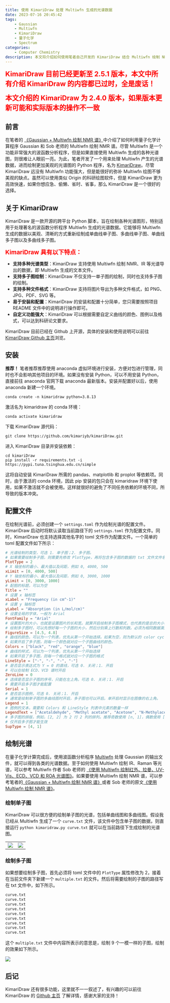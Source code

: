 ```yaml
---
title: 使用 KimariDraw 处理 Multiwfn 生成的光谱数据
date: 2023-07-16 20:45:42
tags:
    - Gaussian
    - Multiwfn
    - KimariDraw
    - 量子化学
    - Spectrum
categories: 
    - Computer Chemistry
description: 本文将介绍如何使用笔者自己开发的 KimariDraw 结合 Multiwfn 绘制 NMR、IR 等化学光谱图。
---
```


<p><strong style="color:red; font-size:16pt;">KimariDraw 目前已经更新至 2.5.1 版本，本文中所有介绍 KimariDraw 的内容都已过时，全是废话！</strong></p>

<p><strong style="color:red; font-size:16pt;">本文介绍的 KimariDraw 为 2.4.0 版本，如果版本更新可能和实际版本的操作不一致</strong></p>

## 前言

在笔者的 [《Gaussian + Multiwfn 绘制 NMR 谱》](https://ikuns.icu/013)中介绍了如何利用量子化学计算程序 Gaussian 和 Sob 老师的 Multiwfn 绘制 NMR 谱。尽管 Multiwfn 是一个功能非常强大的波函数分析程序，但是如果直接使用 Multiwfn 生成的各种光谱图，则很难让人眼前一亮。为此，笔者开发了一个用来处理 Multiwfn 产生的光谱数据，进而绘制更加美观的光谱图的 Python 程序，名为 [KimariDraw](https://github.com/kimariyb/kimariDraw)。尽管 KimariDraw 远没有 Multiwfn 功能强大，但是能很好的弥补 Multiwfn 绘图不够美观的缺点。虽然可以使用类似 Origin 的科研绘图软件，但是 KimariDraw 更为高效快速，如果你想应急、偷懒、省时、省事，那么 KimariDraw 是一个很好的选择。

## 关于 KimariDraw

KimariDraw 是一款开源的跨平台 Python 脚本，旨在绘制各种光谱图形，特别适用于处理著名的波函数分析程序 Multiwfn 生成的光谱数据。它能够将 Multiwfn 生成的数据以美观、清晰的方式重新绘制成单曲线单子图、多曲线单子图、单曲线多子图以及多曲线多子图。

<p><strong style="color:red; font-size:14pt;">KimariDraw 具有以下特点：</strong></p>

- **支持多种光谱类型**：KimariDraw 支持使用 Multiwfn 绘制 NMR、IR 等光谱导出的数据，即 Multiwfn 生成的文本文件。
- **支持多子图绘制**：KimariDraw 不仅支持一单子图的绘制，同时也支持多子图的绘制。
- **支持多种文件格式**：KimariDraw 支持将图片导出为多种文件格式，如 PNG、JPG、PDF、SVG 等。
- **易于安装和配置**：KimariDraw 的安装和配置十分简单，您只需要按照项目 README 文件中的说明进行操作即可。
- **自定义功能强大**：KimariDraw 可以根据需要自定义曲线的颜色、图例以及格式，可以达到科研论文要求。

KimariDraw 目前已经在 Github 上开源，具体的安装和使用说明可以前往 [KimariDraw Github 主页](https://github.com/kimariyb/kimariDraw)浏览。


## 安装

**推荐！** 笔者推荐推荐使用 anaconda 虚拟环境进行安装，方便对包进行管理，同时也不会影响其他项目的环境。如果没有安装 Python，可以不用安装 Python，直接前往 anaconda 官网下载 anaconda 最新版本。安装并配置好以后，使用 anaconda 新建一个环境。

```shell
conda create -n kimaridraw python=3.8.13
```

激活名为 kimaridraw 的 conda 环境：

```shell
conda activate kimaridraw
```

下载 KimariDraw 源代码：

```shell
git clone https://github.com/kimariyb/kimariDraw.git
```

进入 KimariDraw 目录并安装依赖：

```shell
cd kimariDraw 
pip install -r requirements.txt -i https://pypi.tuna.tsinghua.edu.cn/simple
```

这将自动安装 KimariDraw 所需的 pandas、matplotlib 和 proplot 等依赖项。同时，由于激活的 conda 环境，因此 pip 安装的包只会在 kimaridraw 环境下使用，如果不激活就不会被使用。这样就很好的避免了不同任务依赖的环境不同，所导致的版本冲突。

## 配置文件

在绘制光谱前，必须创建一个 `settings.toml` 作为绘制光谱的配置文件。KimariDraw 启动时将默认读取当前路径下的 `settings.toml` 作为配置文件。同时，KimariDraw 也支持选择其他名字的 toml 文件作为配置文件。一个简单的 toml 配置文件如下所示：

```toml
# 光谱绘制的类型，可选 1. 单子图；2. 多子图。
# 如果需要绘制多子图，则需要先修改 PlotType，再将包含多子图的数据的 txt 文件文件名写在一个名为 multiple.txt 的文件中
PlotType = 2
# X 轴坐标的最小、最大值以及间距，例如 0, 4000, 500
xLimit = [0, 4000, 500]
# Y 轴坐标的最小、最大值以及间距，例如 0, 3000, 1000
yLimit = [0, 3000, 1000]
# 配图的标题，可以为空
Title = ""
# 设置 x 轴标签
xLabel = "Frequency (in cm^-1)"
# 设置 y 轴标签
yLabel = "Absorption (in L/mol/cm)"
# 设置全局的字体，一般为 Arial
FontFamily = "Arial"
# 设置图片的大小，也就是设置图片的长和宽。就算开启绘制多子图模式，也代表的是总的大小，不是子图的大小。
# 绘制多子图时，可以先想好每一个子图的大小，然后分别乘上行数和列数。必须为相同数据类型！
FigureSize = [4.5, 4.8]
# 曲线的颜色，可以为一个列表，优先从第一个开始选择。如果为空，则为默认的 color cycle。
# 如果开启了多子图，则每一个颜色就对应一个子图曲线的颜色。
Colors = ["black", "red", "orange", "blue"]
# 曲线的样式，可以为一个列表，优先从第一个开始选择
# 如果开启了多子图，则每一个格式就对应一个子图的格式
LineStyle = ["-", "-", "-", "-"]
# 是否显示表达式为 Y = 0 的直线，可选 0. 关闭；1. 开启
# 可以在绘制 ECD、VCD 谱时开启
ZeroLine = 0
# 选择是否显示子图的序号，只能在左上角。可选 0. 关闭；1. 开启
# 需要开启多子图才能配置
Serial = 1
# 是否显示图例，可选 0. 关闭；1. 开启
# 通常是绘制单子图的多曲线图时开启，多子图也可以开启。单开启时显示在图像的右上角。
Legend = 1
# 图例的文本，需要和 Colors 和 LineStyle 列表中元素的数量一样
LegendText = ["Acetaldehyde", "Methyl acetate", "Acetone", "N-Methylacetamide"]
# 多子图的排版，例如，[2, 2] 为 2 行 2 列的排列。推荐奇数使用 [n, 1]，偶数使用 [n/2, n/2]
# 仅开启多子图才能生效
SupType = [4, 1]
```

## 绘制光谱

在量子化学计算完成后，使用波函数分析程序 [Multiwfn](http://sobereva.com/multiwfn/) 处理 Gaussian 的输出文件，就可以得到各类的光谱数据。至于如何使用 Multiwfn 绘制 IR、Raman 等光谱，可以参考 Multiwfn 作者 Sob 老师的 [《使用 Multiwfn 绘制红外、拉曼、UV-Vis、ECD、VCD 和 ROA 光谱图》](http://sobereva.com/224)。如果要使用 Multiwfn 绘制 NMR 谱，可以参考笔者的[《Gaussian + Multiwfn 绘制 NMR 谱》](https://ikuns.icu/013)或者 Sob 老师的原文[《使用 Multiwfn 绘制 NMR 谱》](http://sobereva.com/565)。

### 绘制单子图

KimariDraw 可以很方便的绘制单子图的光谱，包括单曲线图和多曲线图。假设我已经从 Multiwfn 生成了一个 `curve.txt` 文件，该文件中包含单子图的数据，则直接运行 `python kimaridraw.py curve.txt` 就可以在当前路径下生成绘制的光谱图。

<table>
  <td><img src="1.png"></td>
  <td><img src="2.png"></td>
</table>

### 绘制多子图

如果想要绘制多子图，首先必须将 toml 文件中的 `PlotType` 属性修改为 2，接着在当前文件夹下新建一个 `multiple.txt` 的文件。然后将需要绘制的子图的路径写在 txt 文件中，如下所示。

```txt
curve.txt
curve.txt
curve.txt
curve.txt
curve.txt
curve.txt
curve.txt
curve.txt
curve.txt
```

这个 `multiple.txt` 文件中内容所表示的意思是，绘制 9 个一模一样的子图，绘制的效果如下所示。

<img src="3.png">

## 后记

KimariDraw 还有很多功能，这里就不一一叙述了，有兴趣的可以前往 KimariDraw 的 [Github 主页](https://github.com/kimariyb/kimariDraw) 了解详情，感谢大家的支持！